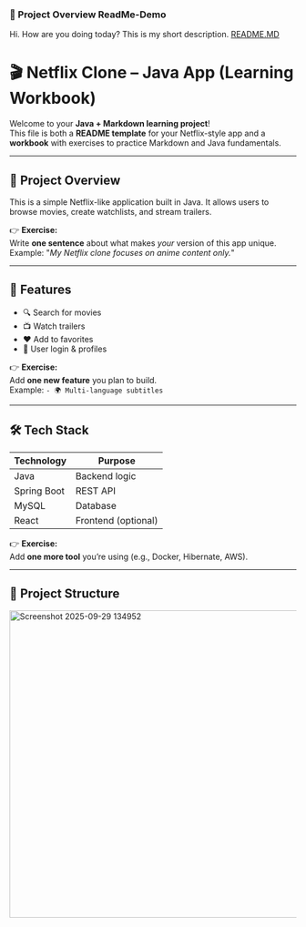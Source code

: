 ### 📖 Project Overview ReadMe-Demo
Hi. How are you doing today? This is my short description. 
[README.MD](https://github.com/user-attachments/files/22606123/README.MD)
# 🎬 Netflix Clone – Java App (Learning Workbook)

Welcome to your **Java + Markdown learning project**!  
This file is both a **README template** for your Netflix-style app and a **workbook** with exercises to practice Markdown and Java fundamentals.

---

## 📖 Project Overview
This is a simple Netflix-like application built in Java. It allows users to browse movies, create watchlists, and stream trailers.

👉 **Exercise:**  
Write **one sentence** about what makes *your* version of this app unique.  
Example: "_My Netflix clone focuses on anime content only._"

---

## 🚀 Features
- 🔍 Search for movies  
- 📺 Watch trailers  
- ❤️ Add to favorites  
- 👤 User login & profiles  

👉 **Exercise:**  
Add **one new feature** you plan to build.  
Example: `- 🌍 Multi-language subtitles`

---

## 🛠️ Tech Stack

| Technology  | Purpose         |
|-------------|-----------------|
| Java        | Backend logic   |
| Spring Boot | REST API        |
| MySQL       | Database        |
| React       | Frontend (optional) |

👉 **Exercise:**  
Add **one more tool** you’re using (e.g., Docker, Hibernate, AWS).  

---

## 📂 Project Structure




<img width="1274" height="540" alt="Screenshot 2025-09-29 134952" src="https://github.com/user-attachments/assets/85d1c371-4b2f-464f-b8fa-632a183de130" />

